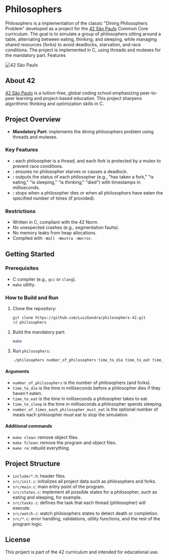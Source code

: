 # Philosophers

Philosophers is a implementation of the classic "Dining Philosophers Problem" developed as a project for the [42 São Paulo](https://www.42sp.org.br/) Common Core curriculum. The goal is to simulate a group of philosophers sitting around a table, alternating between eating, thinking, and sleeping, while managing shared resources (forks) to avoid deadlocks, starvation, and race conditions. The project is implemented in C, using threads and mutexes for the mandatory part.
Features

![42 São Paulo](https://img.shields.io/badge/42-São_Paulo-black?style=flat-square&logo=42)

## About 42

[42 São Paulo](https://www.42sp.org.br/) is a tuition-free, global coding school emphasizing peer-to-peer learning and project-based education. This project sharpens algorithmic thinking and optimization skills in C.

## Project Overview

- **Mandatory Part:** implements the dining philosophers problem using threads and mutexes.

### Key Features

- **:** each philosopher is a thread, and each fork is protected by a mutex to prevent race conditions.
- **:** ensures no philosopher starves or causes a deadlock.
- **:** outputs the status of each philosopher (e.g., "has taken a fork," "is eating," "is sleeping," "is thinking," "died") with timestamps in milliseconds.
- **:** stops when a philosopher dies or when all philosophers have eaten the specified number of times (if provided).

### Restrictions

- Written in C, compliant with the 42 Norm.
- No unexpected crashes (e.g., segmentation faults).
- No memory leaks from heap allocations.
- Compiled with `-Wall -Wextra -Werror`.

## Getting Started

### Prerequisites

- C compiler (e.g., `gcc` or `clang`).
- `make` utility.

### How to Build and Run

1. Clone the repository:

   ```bash
   git clone https://github.com/LuizGandra/philosophers-42.git
   cd philosophers
   ```

2. Build the mandatory part:

   ```bash
   make
   ```

3. Run `philosophers`:

   ```bash
   ./philosophers number_of_philosophers time_to_die time_to_eat time_to_sleep [number_of_times_each_philosopher_must_eat]
   ```

#### Arguments

- `number_of_philosophers` is the number of philosophers (and forks).
- `time_to_die` is the time in milliseconds before a philosopher dies if they haven't eaten.
- `time_to_eat` is the time in milliseconds a philosopher takes to eat.
- `time_to_sleep` is the time in milliseconds a philosopher spends sleeping.
- `number_of_times_each_philosopher_must_eat` is the optional number of meals each philosopher must eat to stop the simulation.

#### Additional commands

- `make clean`: remove object files.
- `make fclean`: remove the program and object files.
- `make re`: rebuild everything.

## Project Structure

- `include/*.h`: header files.
- `src/init.c`: initializes all project data such as philosophers and forks.
- `src/main.c`: main entry point of the program.
- `src/states.c`: implement all possible states for a philosopher, such as eating and sleeping, for example.
- `src/tasks.c`: defines the task that each thread (philosopher) will execute.
- `src/watch.c`: watch philosophers states to detect death or completion.
- `src/*.c`: error handling, validations, utility functions, and the rest of the program logic.

## License

This project is part of the 42 curriculum and intended for educational use.
